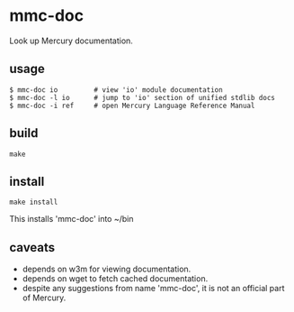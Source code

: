 # mmc-doc
Look up Mercury documentation.

## usage
```
$ mmc-doc io         # view 'io' module documentation
$ mmc-doc -l io      # jump to 'io' section of unified stdlib docs
$ mmc-doc -i ref     # open Mercury Language Reference Manual
```

## build
```
make
```

## install
```
make install
```
This installs 'mmc-doc' into ~/bin

## caveats
- depends on w3m for viewing documentation.
- depends on wget to fetch cached documentation.
- despite any suggestions from name 'mmc-doc', it is not an official part of Mercury.
